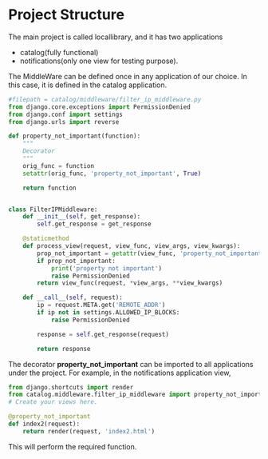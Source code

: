 # Project Structure

The main project is called locallibrary, and it has two applications
- catalog(fully functional)
- notifications(only one view for testing purpose).

The MiddleWare can be defined once in any application of our choice. In this case, it is defined in the catalog application.

```python
#filepath = catalog/middleware/filter_ip_middleware.py
from django.core.exceptions import PermissionDenied    
from django.conf import settings
from django.urls import reverse

def property_not_important(function):
    """
    Decorator
    """
    orig_func = function
    setattr(orig_func, 'property_not_important', True)

    return function


class FilterIPMiddleware:
    def __init__(self, get_response):
        self.get_response = get_response

    @staticmethod
    def process_view(request, view_func, view_args, view_kwargs):
        prop_not_important = getattr(view_func, 'property_not_important', False)
        if prop_not_important:
            print('property not important')
            raise PermissionDenied
        return view_func(request, *view_args, **view_kwargs)

    def __call__(self, request):
        ip = request.META.get('REMOTE_ADDR')
        if ip not in settings.ALLOWED_IP_BLOCKS:
            raise PermissionDenied

        response = self.get_response(request)

        return response
```

The decorator **property_not_important** can be imported to all applications under the project. For example, in the notifications application view,

```python
from django.shortcuts import render
from catalog.middleware.filter_ip_middleware import property_not_important
# Create your views here.

@property_not_important
def index2(request):
    return render(request, 'index2.html')

```

This will perform the required function.